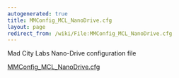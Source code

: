```yaml
---
autogenerated: true
title: MMConfig_MCL_NanoDrive.cfg
layout: page
redirect_from: /wiki/File:MMConfig_MCL_NanoDrive.cfg
---
```


Mad City Labs Nano-Drive configuration file

[MMConfig_MCL_NanoDrive.cfg](/media/files/MMConfig_MCL_NanoDrive.cfg)
